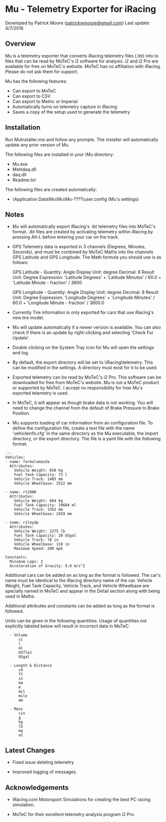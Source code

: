 # Mu - Telemetry Exporter for iRacing
Developed by Patrick Moore (patrickwmoore@gmail.com)
Last update: 4/7/2016


Overview
------------------------------------------------------------------------------
Mu is a telemetry exporter that converts iRacing telemetry files (.ibt) into
to files that can be read by MoTeC's i2 software for analysis. i2 and i2 Pro
are available for free on MoTeC's website. MoTeC has no affiliation with
iRacing. Please do not ask them for support.

Mu has the following features:
 - Can export to MoTeC
 - Can export to CSV
 - Can export to Metric or Imperial
 - Automatically turns on telemetry capture in iRacing
 - Saves a copy of the setup used to generate the telemetry


Installation
------------------------------------------------------------------------------
Run MuInstaller.msi and follow any prompts. The installer will automatically
update any prior version of Mu.

The following files are installed in your <Program Files>\Mu directory:
 - Mu.exe
 - Mshldaq.dll
 - daq.dll
 - Readme.txt 
 
The following files are created automatically:
 - <Local Settings>\Application Data\Mu\Mu\Mu-????\user.config (Mu's settings)


Notes
------------------------------------------------------------------------------
- Mu will automatically export iRacing's .ibt telemetry files into MoTeC's
  format.  .ibt files are created by activating telemetry within iRacing by
  pressing Alt-L before entering your car on the track.

- GPS Telemetry data is exported in 3 channels (Degrees, Minutes, Seconds), 
  and must be combined by MoTeC Maths into the channels GPS Latitude and 
  GPS Longitude.  The Math formula you should use is as follows:

  GPS Latitude - Quantity: Angle  Display Unit: degree  Decimal: 8 
                 Result Unit: Degree
				 Expression: 'Latitude Degrees' + 'Latitude Minutes' / 60.0 
				             + 'Latitude Minute - fraction' / 3600
  
  GPS Longitude - Quantity: Angle  Display Unit: degree  Decimal: 8 
                  Result Unit: Degree
			      Expression: 'Longitude Degrees' + 'Longitude Minutes' / 60.0 
				  + 'Longitude Minute - fraction' / 3600.0

- Currently Tire information is only exported for cars that use iRacing's new
  tire model. 
  
- Mu will update automatically if a newer version is available. You can also
  check if there is an update by right-clicking and selecting 'Check For 
  Update'.
  
- Double clicking on the System Tray icon for Mu will open the settings and
  log.
  
- By default, the export directory will be set to 
  <My Documents>\iRacing\telemetry.  This can be modified in the settings.  A
  directory must exist for it to be used.
  
- Exported telemetry can be read by MoTeC's i2 Pro.  This software can be
  downloaded for free from MoTeC's website.  Mu is not a MoTeC product or
  supported by MoTeC.  I accept no responsibility for how Mu's exported
  telemetry is used.
  
- In MoTeC, it will appear as though brake data is not working.  You will need 
  to change the channel from the default of Brake Pressure to Brake Position.
  
- Mu supports loading of car information from an configuration file.  To
  define the configuration file, create a text file with the name 
  'vehicleinfo.cfg' in the same directory as the Mu executable, the import 
  directory, or the export directory.  The file is a yaml file with the 
  following format:

```
---
Vehicles:
- name: formulamazda
  Attributes:
    Vehicle Weight: 650 kg
    Fuel Tank Capacity: 72 l
    Vehicle Track: 1485 mm
    Vehicle Wheelbase: 2522 mm

- name: rt2000
  Attributes:
    Vehicle Weight: 664 kg
    Fuel Tank Capacity: 19684 ml
    Vehicle Track: 1562 mm
    Vehicle Wheelbase: 2459 mm

- name: rileydp
  Attributes:
    Vehicle Weight: 2275 lb
    Fuel Tank Capacity: 20 USgal
    Vehicle Track: 78 in
    Vehicle Wheelbase: 110 in
    Maximum Speed: 200 mph

Constants:
  Minimum Laps: 2
  Acceleration of Gravity: 9.8 m/s^2
```


  Additional cars can be added on as long as the format is followed.  The car's
  name must be identical to the iRacing directory name of the car.  Vehicle
  Weight, Fuel Tank Capacity, Vehicle Track, and Vehicle Wheelbase are
  specially named in MoTeC and appear in the Detail section along with being
  used in Maths.
  
  Additional attributes and constants can be added as long as the format is
  followed.
  
  Units can be given in the following quantities. Usage of quantities not 
  explicitly labeled below will result in incorrect data in MoTeC:

```
  - Volume
	  cc
	  l
	  ml
	  USfloz
	  USgal
	  
  - Length & Distance
      cm
      ft
      in
      km
      m
      mil
      mile
      mm
      
  - Mass
      cin
      g
      kg
      lb
      mg
      oz
```
  
Latest Changes
------------------------------------------------------------------------------

 - Fixed issue deleting telemetry

 - Improved logging of messages.

    

Acknowledgements
------------------------------------------------------------------------------
- iRacing.com Motorsport Simulations for creating the best PC racing
  simulation.
  
- MoTeC for their excellent telemetry analysis program i2 Pro.
